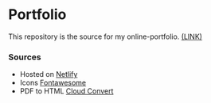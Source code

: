 # Portfolio

This repository is the source for my online-portfolio.
[(LINK)]()

### Sources

- Hosted on [Netlify](https://www.netlify.com/)
- Icons [Fontawesome](https://fontawesome.com/search?o=r&m=free)
- PDF to HTML [Cloud Convert](https://cloudconvert.com/)
